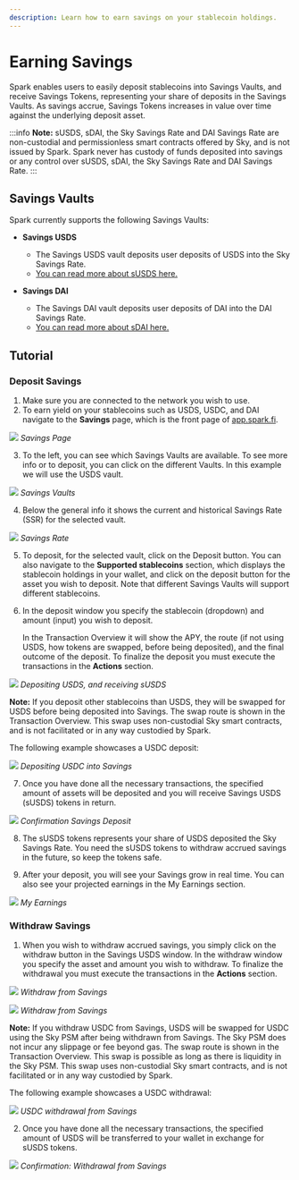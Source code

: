 ```yaml
---
description: Learn how to earn savings on your stablecoin holdings.
---
```


# Earning Savings

Spark enables users to easily deposit stablecoins into Savings Vaults, and receive Savings Tokens, representing your share of deposits in the Savings Vaults. As savings accrue, Savings Tokens increases in value over time against the underlying deposit asset.

:::info
**Note:** sUSDS, sDAI, the Sky Savings Rate and DAI Savings Rate are non-custodial and permissionless smart contracts offered by Sky, and is not issued by Spark. Spark never has custody of funds deposited into savings or any control over sUSDS, sDAI, the Sky Savings Rate and DAI Savings Rate.
:::

## Savings Vaults
Spark currently supports the following Savings Vaults:

- **Savings USDS**
    - The Savings USDS vault deposits user deposits of USDS into the Sky Savings Rate.
    - [You can read more about sUSDS here.](/user-guides/earning-savings/susds)

- **Savings DAI**
    - The Savings DAI vault deposits user deposits of DAI into the DAI Savings Rate.
    - [You can read more about sDAI here.](/user-guides/earning-savings/sdai)


## Tutorial

### Deposit Savings

1. Make sure you are connected to the network you wish to use.
2. To earn yield on your stablecoins such as USDS, USDC, and DAI navigate to the **Savings** page, which is the front page of [app.spark.fi](https://spark.fi).

![](/assets/savings-1.png)
*Savings Page*

3. To the left, you can see which Savings Vaults are available. To see more info or to deposit, you can click on the different Vaults. In this example we will use the USDS vault.

![](/assets/savings-vaults.png)
*Savings Vaults*

4. Below the general info it shows the current and historical Savings Rate (SSR) for the selected vault.

![](/assets/savings-apy.png)
*Savings Rate*

5. To deposit, for the selected vault, click on the Deposit button. You can also navigate to the **Supported stablecoins** section, which displays the stablecoin holdings in your wallet, and click on the deposit button for the asset you wish to deposit. Note that different Savings Vaults will support different stablecoins.

6.  In the deposit window you specify the stablecoin (dropdown) and amount (input) you wish to deposit.

    In the Transaction Overview it will show the APY, the route (if not using USDS, how tokens are swapped, before being deposited), and the final outcome of the deposit.
    To finalize the deposit you must execute the transactions in the **Actions** section.

![](/assets/savings-2.png)
*Depositing USDS, and receiving sUSDS*

**Note:** If you deposit other stablecoins than USDS, they will be swapped for USDS before being deposited into Savings. The swap route is shown in the Transaction Overview. This swap uses non-custodial Sky smart contracts, and is not facilitated or in any way custodied by Spark.

The following example showcases a USDC deposit:

![](/assets/savings-3.png)
*Depositing USDC into Savings*

7. Once you have done all the necessary transactions, the specified amount of assets will be deposited and you will receive Savings USDS (sUSDS) tokens in return.

![](/assets/savings-4.png)
*Confirmation Savings Deposit*

8. The sUSDS tokens represents your share of USDS deposited the Sky Savings Rate. You need the sUSDS tokens to withdraw accrued savings in the future, so keep the tokens safe.

9. After your deposit, you will see your Savings grow in real time. You can also see your projected earnings in the My Earnings section.

![](/assets/savings-earnings.png)
*My Earnings*

### Withdraw Savings

1.  When you wish to withdraw accrued savings, you simply click on the withdraw button in the Savings USDS window. In the withdraw window you specify the asset and amount you wish to withdraw. To finalize the withdrawal you must execute the transactions in the **Actions** section.


![](/assets/savings-5.png)
*Withdraw from Savings*

![](/assets/savings-6.png)
*Withdraw from Savings*

**Note:** If you withdraw USDC from Savings, USDS will be swapped for USDC using the Sky PSM after being withdrawn from Savings. The Sky PSM does not incur any slippage or fee beyond gas. The swap route is shown in the Transaction Overview. This swap is possible as long as there is liquidity in the Sky PSM. This swap uses non-custodial Sky smart contracts, and is not facilitated or in any way custodied by Spark.

The following example showcases a USDC withdrawal:

![](/assets/savings-7.png)
*USDC withdrawal from Savings*

2. Once you have done all the necessary transactions, the specified amount of USDS will be transferred to your wallet in exchange for sUSDS tokens.

![](/assets/savings-8.png)
*Confirmation: Withdrawal from Savings*